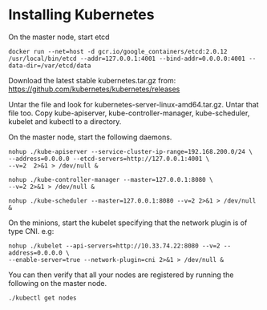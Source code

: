 Installing Kubernetes
=====================

On the master node, start etcd

```
docker run --net=host -d gcr.io/google_containers/etcd:2.0.12 /usr/local/bin/etcd --addr=127.0.0.1:4001 --bind-addr=0.0.0.0:4001 --data-dir=/var/etcd/data
```

Download the latest stable kubernetes.tar.gz from: https://github.com/kubernetes/kubernetes/releases

Untar the file and look for kubernetes-server-linux-amd64.tar.gz.
Untar that file too.  Copy kube-apiserver, kube-controller-manager,
kube-scheduler, kubelet and kubectl to a directory.

On the master node, start the following daemons.

```
nohup ./kube-apiserver --service-cluster-ip-range=192.168.200.0/24 \
--address=0.0.0.0 --etcd-servers=http://127.0.0.1:4001 \
--v=2  2>&1 > /dev/null &

nohup ./kube-controller-manager --master=127.0.0.1:8080 \
--v=2 2>&1 > /dev/null &

nohup ./kube-scheduler --master=127.0.0.1:8080 --v=2 2>&1 > /dev/null &
```

On the minions, start the kubelet specifying that the network plugin is of type
CNI. e.g:

```
nohup ./kubelet --api-servers=http://10.33.74.22:8080 --v=2 --address=0.0.0.0 \
--enable-server=true --network-plugin=cni 2>&1 > /dev/null &
```

You can then verify that all your nodes are registered by running the following
on the master node.

```
./kubectl get nodes
```
